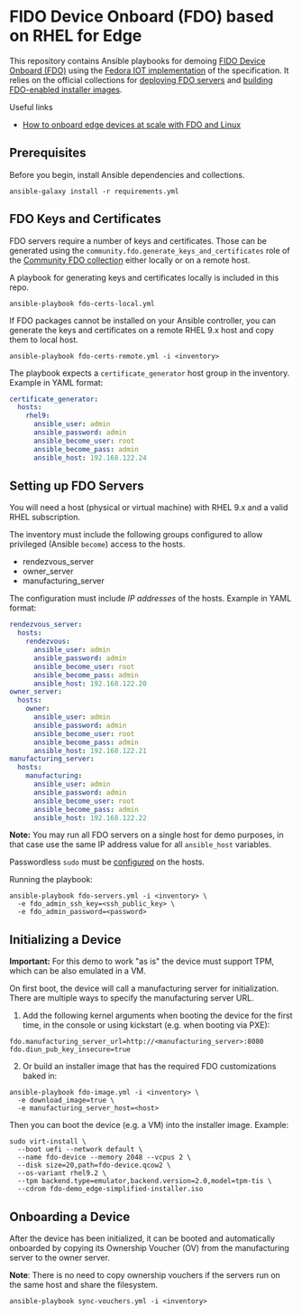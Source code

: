 # FIDO Device Onboard (FDO) based on RHEL for Edge

This repository contains Ansible playbooks for demoing
[FIDO Device Onboard (FDO)](https://fidoalliance.org/specifications/download-iot-specifications/) using the
[Fedora IOT implementation](https://github.com/fedora-iot/fido-device-onboard-rs/) of the specification.
It relies on the official collections for [deploying FDO servers](https://github.com/ansible-collections/community.fdo)
and [building FDO-enabled installer images](https://github.com/redhat-cop/infra.osbuild).

Useful links

* [How to onboard edge devices at scale with FDO and Linux](https://www.redhat.com/sysadmin/edge-device-onboarding-fdo)

## Prerequisites

Before you begin, install Ansible dependencies and collections.

```console
ansible-galaxy install -r requirements.yml
```

## FDO Keys and Certificates

FDO servers require a number of keys and certificates. Those can be generated using the `community.fdo.generate_keys_and_certificates` role of the [Community FDO collection](https://github.com/ansible-collections/community.fdo) either locally or on a remote host.

A playbook for generating keys and certificates locally is included in this repo.

```console
ansible-playbook fdo-certs-local.yml
```

If FDO packages cannot be installed on your Ansible controller, you can generate the keys and certificates on a remote RHEL 9.x
host and copy them to local host.

```console
ansible-playbook fdo-certs-remote.yml -i <inventory>
```

The playbook expects a `certificate_generator` host group in the inventory. Example in YAML format:

```yaml
certificate_generator:
  hosts:
    rhel9:
      ansible_user: admin
      ansible_password: admin
      ansible_become_user: root
      ansible_become_pass: admin
      ansible_host: 192.168.122.24
```

## Setting up FDO Servers

You will need a host (physical or virtual machine) with RHEL 9.x and a valid RHEL subscription.

The inventory must include the following groups configured to allow privileged (Ansible `become`) access to the hosts.

* rendezvous_server
* owner_server
* manufacturing_server

The configuration must include _IP addresses_ of the hosts. Example in YAML format:

```yaml
rendezvous_server:
  hosts:
    rendezvous:
      ansible_user: admin
      ansible_password: admin
      ansible_become_user: root
      ansible_become_pass: admin
      ansible_host: 192.168.122.20
owner_server:
  hosts:
    owner:
      ansible_user: admin
      ansible_password: admin
      ansible_become_user: root
      ansible_become_pass: admin
      ansible_host: 192.168.122.21
manufacturing_server:
  hosts:
    manufacturing:
      ansible_user: admin
      ansible_password: admin
      ansible_become_user: root
      ansible_become_pass: admin
      ansible_host: 192.168.122.22
```

**Note:** You may run all FDO servers on a single host for demo purposes, in that case use the same IP address value for all `ansible_host` variables.

Passwordless `sudo` must be [configured](https://developers.redhat.com/blog/2018/08/15/how-to-enable-sudo-on-rhel#using_sudo_without_a_password) on the hosts.

Running the playbook:

```console
ansible-playbook fdo-servers.yml -i <inventory> \
  -e fdo_admin_ssh_key=<ssh_public_key> \
  -e fdo_admin_password=<password>
```

## Initializing a Device

**Important:** For this demo to work "as is" the device must support TPM, which can be also emulated in a VM.

On first boot, the device will call a manufacturing server for initialization.
There are multiple ways to specify the manufacturing server URL.

1. Add the following kernel arguments when booting the device for the first time, in the console or using kickstart (e.g. when booting via PXE):

  ```console
  fdo.manufacturing_server_url=http://<manufacturing_server>:8080 fdo.diun_pub_key_insecure=true
  ```

2. Or build an installer image that has the required FDO customizations baked in:

  ```console
  ansible-playbook fdo-image.yml -i <inventory> \
    -e download_image=true \
    -e manufacturing_server_host=<host>
  ```

  Then you can boot the device (e.g. a VM) into the installer image. Example:

  ```console
  sudo virt-install \
    --boot uefi --network default \
    --name fdo-device --memory 2048 --vcpus 2 \
    --disk size=20,path=fdo-device.qcow2 \
    --os-variant rhel9.2 \
    --tpm backend.type=emulator,backend.version=2.0,model=tpm-tis \
    --cdrom fdo-demo_edge-simplified-installer.iso
  ```

## Onboarding a Device

After the device has been initialized, it can be booted and automatically onboarded by copying
its Ownership Voucher (OV) from the manufacturing server to the owner server.

**Note**: There is no need to copy ownership vouchers if the servers run on the same host and share the filesystem.

```console
ansible-playbook sync-vouchers.yml -i <inventory>
```
